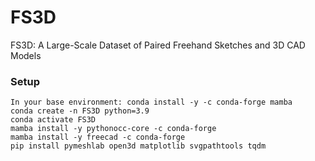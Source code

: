 # FS3D
FS3D: A Large-Scale Dataset of Paired Freehand Sketches and 3D CAD Models
### Setup
```
In your base environment: conda install -y -c conda-forge mamba
conda create -n FS3D python=3.9
conda activate FS3D
mamba install -y pythonocc-core -c conda-forge
mamba install -y freecad -c conda-forge
pip install pymeshlab open3d matplotlib svgpathtools tqdm
```